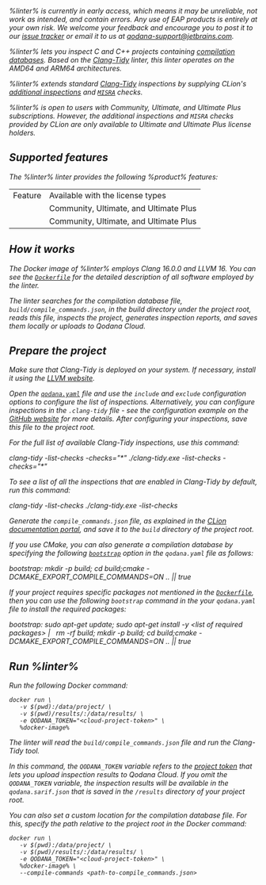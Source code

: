 [//]: # (title: Qodana for C/C++)

<var name="linter" value="Qodana for C/C++"/>
<var name="ide" value="CLion"/>
<var name="docker-image" value="jetbrains/qodana-clang:2023.3-eap"/>
<var name="config-file" value="qodana-clang-docker-readme.topic"/>
<var name="clang-tidy" value="https://clang.llvm.org/extra/clang-tidy"/>
<var name="clang-config" value="https://gist.github.com/fbaeuerlein/2895f889e451a817d7b2b36fd60e2873"/>
<var name="dockerfile" value="https://github.com/JetBrains/qodana-docker/blob/main/2023.3/base/cpp.Dockerfile"/>
<var name="dockerfile-internal" value="https://github.com/JetBrains/qodana-docker/blob/main/2023.3/cpp/internal.Dockerfile"/>
<var name="clang-website" value="https://clang.llvm.org/extra/clang-tidy/checks/list.html"/>
<var name="clion-inspections-general" value="https://www.jetbrains.com/help/clion/list-of-c-cpp-inspections.html#general"/>
<var name="misra-inspections" value="https://www.jetbrains.com/help/clion/list-of-c-cpp-inspections.html#stat-analysis-tools"/>
<var name="compdb-generate" value="https://www.jetbrains.com/help/clion/compilation-database.html#compdb_generate"/>

<note>
%linter% is currently in early access, which means it may be unreliable, not work as intended, and contain errors.
Any use of EAP products is entirely at your own risk. We welcome your feedback and encourage you to post it to our 
<a href="https://youtrack.jetbrains.com/newIssue?project=QD">issue tracker</a> or email it to us at
<a href="mailto:qodana-support@jetbrains.com">qodana-support@jetbrains.com</a>.
</note>

%linter% lets you inspect C and C++ projects containing [compilation databases](https://clang.llvm.org/docs/JSONCompilationDatabase.html). Based on the [Clang-Tidy](%clang-tidy%) 
linter, this linter operates on the AMD64 and ARM64 architectures.

%linter% extends standard [Clang-Tidy](%clang-website%) inspections by supplying CLion's 
[additional inspections](%clion-inspections-general%) and [`MISRA`](%misra-inspections%) checks. 

%linter% is open to users with Community, Ultimate, and Ultimate Plus subscriptions. However, the additional inspections 
and `MISRA` checks provided by CLion are only available to Ultimate and Ultimate Plus license holders.

## Supported features

The %linter% linter provides the following %product% features:

<table>
    <tr>
        <td>Feature</td>
        <td>Available with the license types</td>
    </tr>
    <tr>
        <td><a href="baseline.topic"/></td>
        <td>Community, Ultimate, and Ultimate Plus</td>
    </tr>
    <tr>
        <td><a href="quality-gate.topic"/></td>
        <td>Community, Ultimate, and Ultimate Plus</td>
    </tr>
</table>

## How it works

The Docker image of %linter% employs Clang 16.0.0 and LLVM 16. You can see the 
[`Dockerfile`](%dockerfile%) for the detailed description of all software employed by the linter.  

The linter searches for the compilation database file, `build/compile_commands.json`, in the build directory under the 
project root, reads this file, inspects the project, generates inspection reports, and saves them locally or 
uploads to Qodana Cloud.

## Prepare the project

<procedure>
<step>Make sure that Clang-Tidy is deployed on your system. If necessary, install it using the 
<a href="https://releases.llvm.org/download.html">LLVM website</a>.
</step>
<step>
<p>Open the <a href="qodana-yaml.md" anchor="Example+of+different+configuration+options"><code>qodana.yaml</code></a> file 
and use the <code>include</code> and <code>exclude</code> configuration options to configure the list of 
inspections. Alternatively, you can configure inspections in the <code>.clang-tidy</code> file - see the configuration 
example on the <a href="%clang-config%">GitHub website</a> for more details. After configuring your inspections, save 
this file to the project root.</p>
<tip>
<p>For the full list of available Clang-Tidy inspections, use this command:</p>
<tabs group="clang-tidy-commands">
<tab id="qodana-clang-full-linux" title="Linux" group-key="clang-linux">
<code-block>clang-tidy -list-checks -checks="*"</code-block>
</tab>
<tab id="qodana-clang-full-windows" title="Windows" group-key="clang-windows">
<code-block>./clang-tidy.exe -list-checks -checks="*"</code-block>
</tab>
</tabs>
<p>To see a list of all the inspections that are enabled in Clang-Tidy by default, run this command:</p>
<tabs group="clang-tidy-commands">
<tab id="qodana-clang-enabled-linux" title="Linux" group-key="clang-linux">
<code-block>clang-tidy -list-checks</code-block>
</tab>
<tab id="qodana-clang-enabled-windows" title="Windows" group-key="clang-windows">
<code-block>./clang-tidy.exe -list-checks</code-block>
</tab>
</tabs>
</tip>
</step>
<step>
<p>Generate the <code>compile_commands.json</code> file, as explained in the <a href="%compdb-generate%">CLion documentation portal</a>, 
and save it to the <code>build</code> directory of the project root.</p>
<p>If you use CMake, you can also generate a compilation database by specifying the following 
<a href="before-running-qodana.md"><code>bootstrap</code></a> option in the <code>qodana.yaml</code> file as follows:</p>
<code-block lang="yaml">
bootstrap: mkdir -p build; cd build;cmake -DCMAKE_EXPORT_COMPILE_COMMANDS=ON .. || true
</code-block>
</step>
<step>
<p>If your project requires specific packages not mentioned in the <a href="%dockerfile%"><code>Dockerfile</code></a>, 
then you can use the following <code>bootstrap</code> command in the your 
<code>qodana.yaml</code> file to install the required packages:</p>
<code-block lang="yaml">
bootstrap: sudo apt-get update; sudo apt-get install -y &lt;list of required packages&gt; |
&nbsp;&nbsp;rm -rf build;  mkdir -p build; cd build;cmake -DCMAKE_EXPORT_COMPILE_COMMANDS=ON .. || true
</code-block>
</step>
</procedure>

## Run %linter%

Run the following Docker command:

```shell
docker run \
   -v $(pwd):/data/project/ \
   -v $(pwd)/results/:/data/results/ \
   -e QODANA_TOKEN="<cloud-project-token>" \
   %docker-image%
```

The linter will read the `build/compile_commands.json` file and run the Clang-Tidy tool.

In this command, the `QODANA_TOKEN` variable refers to the [project token](project-token.md) that lets you upload inspection results
to Qodana Cloud. If you omit the `QODANA_TOKEN` variable, the inspection results will be available in the 
`qodana.sarif.json` that is saved in the `/results` directory of your project root. 

You can also set a custom location for the compilation database file. For this, specify the path relative to the 
project root in the Docker command:

```shell
docker run \
   -v $(pwd):/data/project/ \
   -v $(pwd)/results/:/data/results/ \
   -e QODANA_TOKEN="<cloud-project-token>" \
   %docker-image% \
   --compile-commands <path-to-compile_commands.json>
```